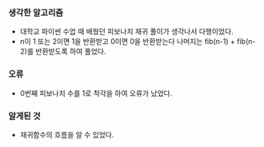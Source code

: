 ### 생각한 알고리즘
 - 대학교 파이썬 수업 때 배웠던 피보나치 재귀 풀이가 생각나서 다행이었다.
 - n이 1 또는 2이면 1을 반환받고 0이면 0을 반환받는다 나머지는 fib(n-1) + fib(n-2)를 반환받도록 하여 풀었다.

### 오류
 - 0번째 피보나치 수를 1로 착각을 하여 오류가 났었다.

### 알게된 것
- 재귀함수의 흐름을 알 수 있었다.
